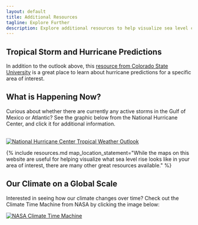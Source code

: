 ```yaml
---
layout: default
title: Additional Resources
tagline: Explore Further
description: Explore additional resources to help visualize sea level changes and impacts to areas you care about.
---
```


## Tropical Storm and Hurricane Predictions

In addition to the outlook above, this [resource from Colorado State University](https://tropical.colostate.edu/resources.html) is a great place to learn about hurricane predictions for a specific area of interest.

## What is Happening Now?

Curious about whether there are currently any active storms in the Gulf of Mexico or Atlantic? See the graphic below from the National Hurricane Center, and click it for additional information.

<br>
<a href="https://www.nhc.noaa.gov/text/MIATWDAT.shtml"> <img src="https://www.nhc.noaa.gov/xgtwo/two_atl_7d0.png" alt="National Hurricane Center Tropical Weather Outlook" class="preview-image"/></a>

{% include resources.md map_location_statement="While the maps on this website are useful for helping visualize what sea level rise looks like in your area of interest, there are many other great resources available." %}

## Our Climate on a Global Scale

Interested in seeing how our climate changes over time? Check out the Climate Time Machine from NASA by clicking the image below:

<a href="https://climate.nasa.gov/interactives/climate-time-machine"> <img src="https://climate.nasa.gov/system/resources/detail_files/25_ctm-768-549.jpg" alt="NASA Climate Time Machine" class="preview-image"/></a>
